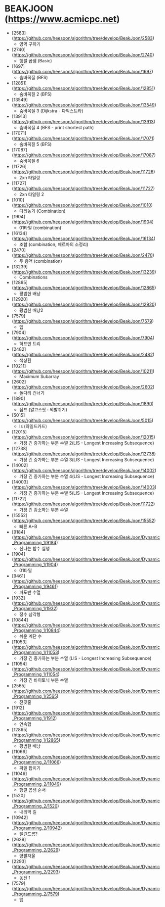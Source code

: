 BEAKJOON (https://www.acmicpc.net)
==========================================================================================
* [2583] (https://github.com/heesoon/algorithm/tree/develop/BeakJoon/2583)
  * 영역 구하기
* [2740] (https://github.com/heesoon/algorithm/tree/develop/BeakJoon/2740)
  * 행렬 곱셈 (Basic)
* [1697] (https://github.com/heesoon/algorithm/tree/develop/BeakJoon/1697)
  * 숨바꼭질 (BFS)
* [12851] (https://github.com/heesoon/algorithm/tree/develop/BeakJoon/12851)
  * 숨바꼭질 2 (BFS)
* [13549] (https://github.com/heesoon/algorithm/tree/develop/BeakJoon/13549)
  * 숨바꼭질 3 (Dijkstra - 다익스트라)
* [13913] (https://github.com/heesoon/algorithm/tree/develop/BeakJoon/13913)
  * 숨바꼭질 4 (BFS - print shortest path)
* [17071] (https://github.com/heesoon/algorithm/tree/develop/BeakJoon/17071)
  * 숨바꼭질 5 (BFS)
* [17087] (https://github.com/heesoon/algorithm/tree/develop/BeakJoon/17087)
  * 숨바꼭질 6
* [11726] (https://github.com/heesoon/algorithm/tree/develop/BeakJoon/11726)
  * 2xn 타일링
* [11727] (https://github.com/heesoon/algorithm/tree/develop/BeakJoon/11727)
  * 2xn 타일링 2
* [1010] (https://github.com/heesoon/algorithm/tree/develop/BeakJoon/1010)
  * 다리놓기 (Combination)
* [1904] (https://github.com/heesoon/algorithm/tree/develop/BeakJoon/1904)
  * 01타일 (combination)
* [16134] (https://github.com/heesoon/algorithm/tree/develop/BeakJoon/16134)
  * 조합 (combination, 페르마의 소정리)
* [2470] (https://github.com/heesoon/algorithm/tree/develop/BeakJoon/2470)
  * 두 용액 (combination)
* [13239] (https://github.com/heesoon/algorithm/tree/develop/BeakJoon/13239)
  * Combinations
* [12865] (https://github.com/heesoon/algorithm/tree/develop/BeakJoon/12865)
  * 평범한 배낭
* [12920] (https://github.com/heesoon/algorithm/tree/develop/BeakJoon/12920)
  * 평범한 배낭2
* [7579] (https://github.com/heesoon/algorithm/tree/develop/BeakJoon/7579)
  * 앱
* [7904] (https://github.com/heesoon/algorithm/tree/develop/BeakJoon/7904)
  * 허프만 트리
* [2482] (https://github.com/heesoon/algorithm/tree/develop/BeakJoon/2482)
  * 색상환
* [10211] (https://github.com/heesoon/algorithm/tree/develop/BeakJoon/10211)
  * Maximum Subarray
* [2602] (https://github.com/heesoon/algorithm/tree/develop/BeakJoon/2602)
  * 돌다리 건너기
* [1890] (https://github.com/heesoon/algorithm/tree/develop/BeakJoon/1890)
  * 점프 (알고스팟 : 외발뛰기)
* [5015] (https://github.com/heesoon/algorithm/tree/develop/BeakJoon/5015)
  * ls (와일드카드)
* [12015] (https://github.com/heesoon/algorithm/tree/develop/BeakJoon/12015)
  * 가장 긴 증가하는 부분 수열 2(LIS - Longest Increasing Subsequence)
* [12738] (https://github.com/heesoon/algorithm/tree/develop/BeakJoon/12738)
  * 가장 긴 증가하는 부분 수열 3(LIS - Longest Increasing Subsequence)  
* [14002] (https://github.com/heesoon/algorithm/tree/develop/BeakJoon/14002)
  * 가장 긴 증가하는 부분 수열 4(LIS - Longest Increasing Subsequence)
* [14003] (https://github.com/heesoon/algorithm/tree/develop/BeakJoon/14003)
  * 가장 긴 증가하는 부분 수열 5(LIS - Longest Increasing Subsequence)
* [11722] (https://github.com/heesoon/algorithm/tree/develop/BeakJoon/11722)
  * 가장 긴 감소하는 부분 수열
* [15552] (https://github.com/heesoon/algorithm/tree/develop/BeakJoon/15552)
  * 빠른 A+B
* [9184] (https://github.com/heesoon/algorithm/tree/develop/BeakJoon/Dynamic_Programming_1/9184)
  * 신나는 함수 실행
* [1904] (https://github.com/heesoon/algorithm/tree/develop/BeakJoon/Dynamic_Programming_1/1904)
  * 01타일
* [9461] (https://github.com/heesoon/algorithm/tree/develop/BeakJoon/Dynamic_Programming_1/9461)
  * 파도반 수열
* [1932] (https://github.com/heesoon/algorithm/tree/develop/BeakJoon/Dynamic_Programming_1/1932)
  * 정수 삼각형
* [10844] (https://github.com/heesoon/algorithm/tree/develop/BeakJoon/Dynamic_Programming_1/10844)
  * 쉬운 계단 수
* [11053] (https://github.com/heesoon/algorithm/tree/develop/BeakJoon/Dynamic_Programming_1/11053)
  * 가장 긴 증가하는 부분 수열 (LIS - Longest Increasing Subsequence)
* [11054] (https://github.com/heesoon/algorithm/tree/develop/BeakJoon/Dynamic_Programming_1/11054)
  * 가장 긴 바이토닉 부분 수열
* [2565] (https://github.com/heesoon/algorithm/tree/develop/BeakJoon/Dynamic_Programming_1/2565)
  * 전깃줄
* [1912] (https://github.com/heesoon/algorithm/tree/develop/BeakJoon/Dynamic_Programming_1/1912)
  * 연속합
* [12865] (https://github.com/heesoon/algorithm/tree/develop/BeakJoon/Dynamic_Programming_1/12865)
  * 평범한 배낭
* [11066] (https://github.com/heesoon/algorithm/tree/develop/BeakJoon/Dynamic_Programming_2/11066)
  * 파일 합치기
* [11049] (https://github.com/heesoon/algorithm/tree/develop/BeakJoon/Dynamic_Programming_2/11049)
  * 행렬 곱셈 순서
* [1520] (https://github.com/heesoon/algorithm/tree/develop/BeakJoon/Dynamic_Programming_2/1520)
  * 내리막 길
* [10942] (https://github.com/heesoon/algorithm/tree/develop/BeakJoon/Dynamic_Programming_2/10942)
  * 팰린드롬?
* [2629] (https://github.com/heesoon/algorithm/tree/develop/BeakJoon/Dynamic_Programming_2/2629)
  * 양팔저울
* [2293] (https://github.com/heesoon/algorithm/tree/develop/BeakJoon/Dynamic_Programming_2/2293)
  * 동전 1
* [7579] (https://github.com/heesoon/algorithm/tree/develop/BeakJoon/Dynamic_Programming_2/7579)
  * 앱